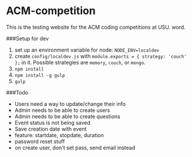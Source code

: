 ACM-competition
===============

This is the testing website for the ACM coding competitions at USU. word.

###Setup for dev

1. set up an environment variable for node: `NODE_ENV=localdev`
2. create `config/localdev.js` with `module.exports = { strategy: 'couch' };`
 in it. Possible strategies are `memory`, `couch`, or `mongo`.
3. `npm install`
4. `npm install -g gulp`
5. `gulp`

###Todo
 - Users need a way to update/change their info
 - Admin needs to be able to create users
 - Admin needs to be able to create questions
 - Event status is not being saved
 - Save creation date with event
 - feature: startdate, stopdate, duration
 - password reset stuff
 - on create user, don't set pass, send email instead
